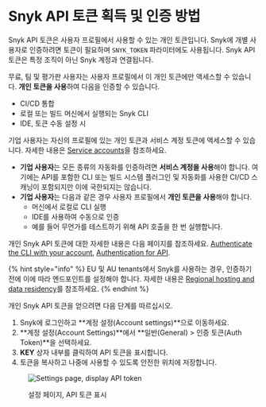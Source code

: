 # Snyk API 토큰 획득 및 인증 방법

Snyk API 토큰은 사용자 프로필에서 사용할 수 있는 개인 토큰입니다. Snyk에 개별 사용자로 인증하려면 토큰이 필요하며 `SNYK_TOKEN` 파라미터에도 사용됩니다. Snyk API 토큰은 특정 조직이 아닌 Snyk 계정과 연결됩니다.

무료, 팀 및 평가판 사용자는 사용자 프로필에서 이 개인 토큰에만 액세스할 수 있습니다. **개인 토큰을 사용**하여 다음을 인증할 수 있습니다.

* CI/CD 통합
* 로컬 또는 빌드 머신에서 실행되는 Snyk CLI
* IDE, 토큰 수동 설정 시

기업 사용자는 자신의 프로필에 있는 개인 토큰과 서비스 계정 토큰에 액세스할 수 있습니다. 자세한 내용은 [Service accounts](../enterprise-configuration/service-accounts/)을 참조하세요.

* **기업 사용자**는 모든 종류의 자동화를 인증하려면 **서비스 계정을 사용**해야 합니다. 여기에는 API를 포함한 CLI 또는 빌드 시스템 플러그인 및 자동화를 사용한 CI/CD 스캐닝이 포함되지만 이에 국한되지는 않습니다.
* **기업 사용자**는 다음과 같은 경우 사용자 프로필에서 **개인 토큰을 사용**해야 합니다.
  * 머신에서 로컬로 CLI 실행
  * IDE를 사용하여 수동으로 인증
  * 예를 들어 무언가를 테스트하기 위해 API 호출을 한 번 실행합니다.

개인 Snyk API 토큰에 대한 자세한 내용은 다음 페이지를 참조하세요. [Authenticate the CLI with your account](../snyk-cli/authenticate-the-cli-with-your-account.md), [Authentication for API](../snyk-api-info/authentication-for-api.md).

{% hint style="info" %}
EU 및 AU tenants에서 Snyk를 사용하는 경우, 인증하기 전에 이에 따라 엔드포인트를 설정해야 합니다. 자세한 내용은 [Regional hosting and data residency](../working-with-snyk/regional-hosting-and-data-residency.md)를 참조하세요.
{% endhint %}

개인 Snyk API 토큰을 얻으려면 다음 단계를 따르십시오.

1. Snyk에 로그인하고 **계정 설정(Account settings)**으로 이동하세요.
2. **계정 설정(Account Settings)**에서 **일반(General) > 인증 토큰(Auth Token)**을 선택하세요.
3. **KEY** 상자 내부를 클릭하여 API 토큰을 표시합니다.
4. 토큰을 복사하고 나중에 사용할 수 있도록 안전한 위치에 저장합니다.

<figure><img src="../.gitbook/assets/Snyk Broker - API Token - Account settings - API Token box.png" alt="Settings page, display API token"><figcaption><p>설정 페이지, API 토큰 표시</p></figcaption></figure>
